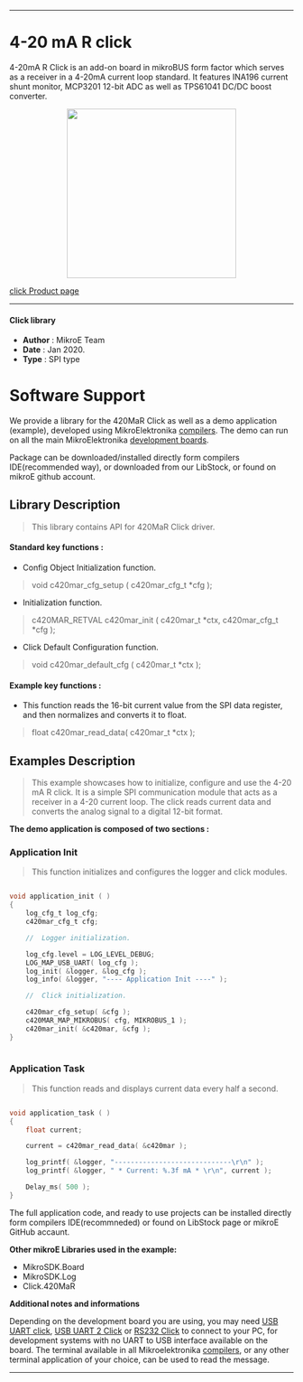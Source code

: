 
---
# 4-20 mA R click

4-20mA R Click is an add-on board in mikroBUS form factor which serves as a receiver in a 4-20mA current loop standard. It features INA196 current shunt monitor, MCP3201 12-bit ADC as well as TPS61041 DC/DC boost converter.

<p align="center">
  <img src="https://download.mikroe.com/images/click_for_ide/420mar_click.png" height=300px>
</p>

[click Product page](https://www.mikroe.com/4-20ma-r-click)

---

#### Click library 

- **Author**        : MikroE Team
- **Date**          : Jan 2020.
- **Type**          : SPI type

# Software Support

We provide a library for the 420MaR Click 
as well as a demo application (example), developed using MikroElektronika 
[compilers](https://shop.mikroe.com/compilers). 
The demo can run on all the main MikroElektronika [development boards](https://shop.mikroe.com/development-boards).

Package can be downloaded/installed directly form compilers IDE(recommended way), or downloaded from our LibStock, or found on mikroE github account. 

## Library Description

> This library contains API for 420MaR Click driver.

#### Standard key functions :

- Config Object Initialization function.
> void c420mar_cfg_setup ( c420mar_cfg_t *cfg ); 
 
- Initialization function.
> c420MAR_RETVAL c420mar_init ( c420mar_t *ctx, c420mar_cfg_t *cfg );

- Click Default Configuration function.
> void c420mar_default_cfg ( c420mar_t *ctx );


#### Example key functions :

- This function reads the 16-bit current value from the SPI data register, and then normalizes and converts it to float.
> float c420mar_read_data( c420mar_t *ctx );

## Examples Description

> This example showcases how to initialize, configure and use the 4-20 mA R click. It is a
  simple SPI communication module that acts as a receiver in a 4-20 current loop. The click
  reads current data and converts the analog signal to a digital 12-bit format. 

**The demo application is composed of two sections :**

### Application Init 

> This function initializes and configures the logger and click modules. 

```c

void application_init ( )
{
    log_cfg_t log_cfg;
    c420mar_cfg_t cfg;

    //  Logger initialization.

    log_cfg.level = LOG_LEVEL_DEBUG;
    LOG_MAP_USB_UART( log_cfg );
    log_init( &logger, &log_cfg );
    log_info( &logger, "---- Application Init ----" );

    //  Click initialization.

    c420mar_cfg_setup( &cfg );
    c420MAR_MAP_MIKROBUS( cfg, MIKROBUS_1 );
    c420mar_init( &c420mar, &cfg );
}
  
```

### Application Task

> This function reads and displays current data every half a second. 

```c

void application_task ( )
{
    float current;

    current = c420mar_read_data( &c420mar );

    log_printf( &logger, "-----------------------------\r\n" );
    log_printf( &logger, " * Current: %.3f mA * \r\n", current );

    Delay_ms( 500 );
} 

```

The full application code, and ready to use projects can be  installed directly form compilers IDE(recommneded) or found on LibStock page or mikroE GitHub accaunt.

**Other mikroE Libraries used in the example:** 

- MikroSDK.Board
- MikroSDK.Log
- Click.420MaR

**Additional notes and informations**

Depending on the development board you are using, you may need 
[USB UART click](https://shop.mikroe.com/usb-uart-click), 
[USB UART 2 Click](https://shop.mikroe.com/usb-uart-2-click) or 
[RS232 Click](https://shop.mikroe.com/rs232-click) to connect to your PC, for 
development systems with no UART to USB interface available on the board. The 
terminal available in all Mikroelektronika 
[compilers](https://shop.mikroe.com/compilers), or any other terminal application 
of your choice, can be used to read the message.

---
